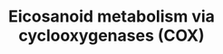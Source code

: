 ---
annotations:
- id: PW:0000460
  parent: classic metabolic pathway
  type: Pathway Ontology
  value: arachidonic acid metabolic pathway
- id: PW:0001239
  parent: classic metabolic pathway
  type: Pathway Ontology
  value: eicosanoid biosynthetic pathway
- id: PW:0000461
  parent: classic metabolic pathway
  type: Pathway Ontology
  value: cyclooxygenase mediated pathway of arachidonic acid metabolism
- id: PW:0000024
  parent: regulatory pathway
  type: Pathway Ontology
  value: inflammatory response pathway
- id: PW:0001239
  parent: classic metabolic pathway
  type: Pathway Ontology
  value: eicosanoid biosynthetic pathway
- id: PW:0000485
  parent: classic metabolic pathway
  type: Pathway Ontology
  value: eicosanoid metabolic pathway
- id: PW:0000565
  parent: signaling pathway
  type: Pathway Ontology
  value: eicosanoid signaling pathway
- id: PW:0001147
  parent: signaling pathway
  type: Pathway Ontology
  value: eicosanoid signaling pathway via peroxisome proliferator-activated receptor
    gamma
authors:
- DeSl
- Egonw
- Eweitz
- Conroy lipids
citedin:
- link: 10.1016/j.plipres.2024.101276
  title: 'Oxylipin profiling for clinical research: Current status and future perspectives
    (2024)'
communities:
- Lipids
- ONTOX
description: New PW, homology converted
last-edited: 2023-05-03
ndex: a0c2779e-8b6c-11eb-9e72-0ac135e8bacf
organisms:
- Homo sapiens
redirect_from:
- /index.php/Pathway:WP4719
- /instance/WP4719
- /instance/WP4719_r126469
revision: r126469
schema-jsonld:
- '@context': https://schema.org/
  '@id': https://wikipathways.github.io/pathways/WP4719.html
  '@type': Dataset
  creator:
    '@type': Organization
    name: WikiPathways
  description: New PW, homology converted
  keywords:
  - 11-HETE
  - 11-dehydro-TXB2
  - 12S-HHTrE
  - 13,14-dihydro-15-keto-PGD2
  - 13,14-dihydro-15-keto-PGE2
  - 13,14-dihydro-15-keto-PGF2a
  - 15(R)-HETE
  - 15(S)-HETE
  - 15-deoxy-PGA2
  - 15-deoxy-delta-12-PGD2
  - 15-deoxy-delta-12-PGJ2
  - 15-keto-PGD2
  - 15-keto-PGE2
  - 15-keto-PGF2a
  - 20-hydroxy-PGD2
  - 20-hydroxy-PGE2
  - 20-hydroxy-PGF2a
  - 6-keto-PGE1
  - 6-keto-PGF1alpha
  - ACAA1
  - ACOX1
  - ACOX2
  - ACOX3
  - AKR1B1
  - Arachidonic acid
  - CYP4A11
  - CYP4A22
  - CYP4F12
  - CYP4F2
  - Dinor-PGD2
  - Dinor-PGE2
  - Dinor-PGF2a
  - EHHADH
  - Glycerophospholipids
  - HPGD
  - PGA2
  - PGB2
  - PGD2
  - PGE2
  - PGF2a
  - PGG2
  - PGH2
  - PGI2
  - PGJ2
  - PLA2G4A
  - PLA2G4B
  - PLA2G5
  - PLA2G6
  - PPAR gamma
  - PPARD
  - PRXL2B
  - PTGDR
  - PTGDR2
  - PTGDS
  - PTGES
  - PTGFR
  - PTGIR
  - PTGIS
  - PTGR1
  - PTGR2
  - PTGS1
  - PTGS2
  - TBXA2R
  - TBXAS1
  - TXA2
  - TXB2
  - Tetranor-PGD2
  - Tetranor-PGE2
  - Tetranor-PGF2a
  - delta-12-PGJ2
  license: CC0
  name: Eicosanoid metabolism via cyclooxygenases (COX)
seo: CreativeWork
title: Eicosanoid metabolism via cyclooxygenases (COX)
wpid: WP4719
---
